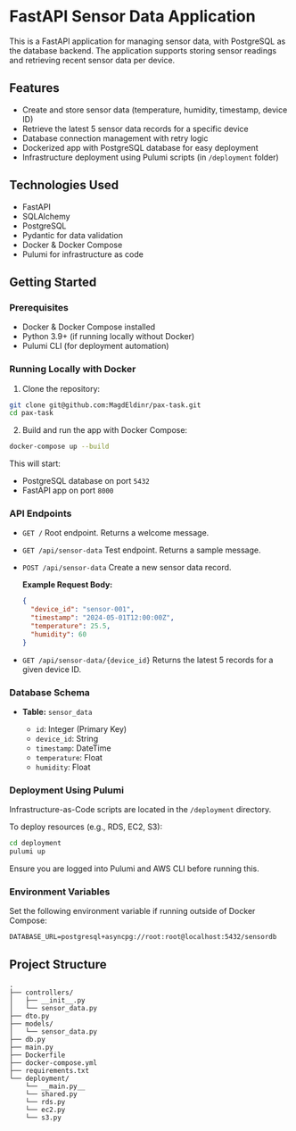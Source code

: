 # FastAPI Sensor Data Application

This is a FastAPI application for managing sensor data, with PostgreSQL as the database backend. The application supports storing sensor readings and retrieving recent sensor data per device.

## Features

* Create and store sensor data (temperature, humidity, timestamp, device ID)
* Retrieve the latest 5 sensor data records for a specific device
* Database connection management with retry logic
* Dockerized app with PostgreSQL database for easy deployment
* Infrastructure deployment using Pulumi scripts (in `/deployment` folder)

## Technologies Used

* FastAPI
* SQLAlchemy
* PostgreSQL
* Pydantic for data validation
* Docker & Docker Compose
* Pulumi for infrastructure as code

## Getting Started

### Prerequisites

* Docker & Docker Compose installed
* Python 3.9+ (if running locally without Docker)
* Pulumi CLI (for deployment automation)

### Running Locally with Docker

1. Clone the repository:

```bash
git clone git@github.com:MagdEldinr/pax-task.git
cd pax-task
```

2. Build and run the app with Docker Compose:

```bash
docker-compose up --build
```

This will start:

* PostgreSQL database on port `5432`
* FastAPI app on port `8000`

### API Endpoints

* `GET /`
  Root endpoint. Returns a welcome message.

* `GET /api/sensor-data`
  Test endpoint. Returns a sample message.

* `POST /api/sensor-data`
  Create a new sensor data record.

  **Example Request Body:**

  ```json
  {
    "device_id": "sensor-001",
    "timestamp": "2024-05-01T12:00:00Z",
    "temperature": 25.5,
    "humidity": 60
  }
  ```

* `GET /api/sensor-data/{device_id}`
  Returns the latest 5 records for a given device ID.

### Database Schema

* **Table:** `sensor_data`

  * `id`: Integer (Primary Key)
  * `device_id`: String
  * `timestamp`: DateTime
  * `temperature`: Float
  * `humidity`: Float

### Deployment Using Pulumi

Infrastructure-as-Code scripts are located in the `/deployment` directory.

To deploy resources (e.g., RDS, EC2, S3):

```bash
cd deployment
pulumi up
```

Ensure you are logged into Pulumi and AWS CLI before running this.

### Environment Variables

Set the following environment variable if running outside of Docker Compose:

```env
DATABASE_URL=postgresql+asyncpg://root:root@localhost:5432/sensordb
```

## Project Structure

```
.
├── controllers/
│   ├── __init__.py
│   └── sensor_data.py
├── dto.py
├── models/
│   └── sensor_data.py
├── db.py
├── main.py
├── Dockerfile
├── docker-compose.yml
├── requirements.txt
└── deployment/
    └── __main.py__
    └── shared.py
    └── rds.py
    └── ec2.py
    └── s3.py
```
